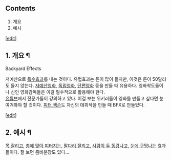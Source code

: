## Contents

    

1. 개요 
2. 예시 

[[edit](http://rigvedawiki.net/r1/wiki.php/BFX?action=edit&section=1)]

## 1. 개요 ¶

Backyard Effects

  

저예산으로 [특수효과](%ED%8A%B9%EC%88%98%ED%9A%A8%EA%B3%BC.md)를 내는 것이다. 유혈효과는 돈이 많이
들지만, 이것은 돈이 50달러도 들지 않는다. [저예산영화](%EC%A0%80%EC%98%88%EC%82%B0%20%EC%98%81%ED%99%94.md),
[독립영화](%EB%8F%85%EB%A6%BD%EC%98%81%ED%99%94.md),
[단편영화](%EB%8B%A8%ED%8E%B8%EC%98%81%ED%99%94.md) 등을 만들 때 유용하다. 영화학도들이나 신인
영화감독들은 이걸 필수적으로 활용해야 한다.  
[유튜브](%EC%9C%A0%ED%8A%9C%EB%B8%8C.md)에서 전문가들이 강의하고 있다. 이걸 보는 위키러들이 영화를 만들고
싶다면 눈여겨봐야 할 것이다. [피터 잭슨](%ED%94%BC%ED%84%B0%20%EC%9E%AD%EC%8A%A8.md)도 자신의
데뷔작을 만들 때 BFX로 만들었다.

  

[[edit](http://rigvedawiki.net/r1/wiki.php/BFX?action=edit&section=2)]

## 2. 예시 ¶

[목 잘리고](http://www.youtube.com/watch?v=qG0uqRsAKK4), [총에 맞아
피터지는](http://www.youtube.com/watch?v=mbnY_nxPdKU&feature=channel), [팔다리
잘리고](http://www.youtube.com/watch?v=b0LCn5N7TkQ&feature=channel), [사람이 두
동강나고](http://www.youtube.com/watch?v=jEfud-EpAd4&feature=channel), [눈에
구멍나는](http://www.youtube.com/watch?v=_ZysEaHiY34&feature=related) 효과들이다. 잘 보면
좀비분장도 있다...

